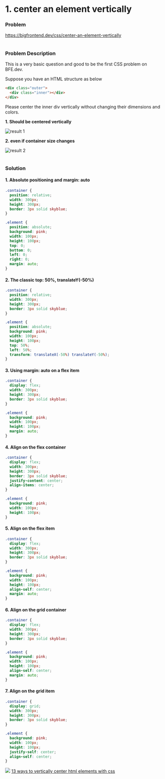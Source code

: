 # 1. center an element vertically

### Problem

https://bigfrontend.dev/css/center-an-element-vertically

#

### Problem Description

This is a very basic question and good to be the first CSS problem on BFE.dev.

Suppose you have an HTML structure as below

```html
<div class="outer">
  <div class="inner"></div>
</div>
```

Please center the inner div vertically without changing their dimensions and colors.

**1. Should be centered vertically**

![result 1](result-1.png)

**2. even if container size changes**

![result 2](result-2.png)

#

### Solution

#### 1. Absolute positioning and margin: auto

```css
.container {
  position: relative;
  width: 300px;
  height: 300px;
  border: 3px solid skyblue;
}

.element {
  position: absolute;
  background: pink;
  width: 100px;
  height: 100px;
  top: 0;
  bottom: 0;
  left: 0;
  right: 0;
  margin: auto;
}
```

#### 2. The classic top: 50%, translateY(-50%)

```css
.container {
  position: relative;
  width: 300px;
  height: 300px;
  border: 3px solid skyblue;
}

.element {
  position: absolute;
  background: pink;
  width: 100px;
  height: 100px;
  top: 50%;
  left: 50%;
  transform: translateX(-50%) translateY(-50%);
}
```

#### 3. Using margin: auto on a flex item

```css
.container {
  display: flex;
  width: 300px;
  height: 300px;
  border: 3px solid skyblue;
}

.element {
  background: pink;
  width: 100px;
  height: 100px;
  margin: auto;
}
```

#### 4. Align on the flex container

```css
.container {
  display: flex;
  width: 300px;
  height: 300px;
  border: 3px solid skyblue;
  justify-content: center;
  align-items: center;
}

.element {
  background: pink;
  width: 100px;
  height: 100px;
}
```

#### 5. Align on the flex item

```css
.container {
  display: flex;
  width: 300px;
  height: 300px;
  border: 3px solid skyblue;
}

.element {
  background: pink;
  width: 100px;
  height: 100px;
  align-self: center;
  margin: auto;
}
```

#### 6. Align on the grid container

```css
.container {
  display: flex;
  width: 300px;
  height: 300px;
  border: 3px solid skyblue;
}

.element {
  background: pink;
  width: 100px;
  height: 100px;
  align-self: center;
  margin: auto;
}
```

#### 7. Align on the grid item

```css
.container {
  display: grid;
  width: 300px;
  height: 300px;
  border: 3px solid skyblue;
}

.element {
  background: pink;
  width: 100px;
  height: 100px;
  justify-self: center;
  align-self: center;
}
```

<img src="css_center1.png">
<a href="https://blog.logrocket.com/13-ways-vertically-center-html-elements-css/">13 ways to vertically center html elements with css</a>
